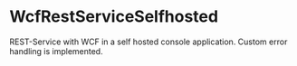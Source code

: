 # WcfRestServiceSelfhosted

REST-Service with WCF in a self hosted console application.
Custom error handling is implemented.